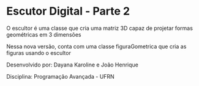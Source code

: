 # Escutor Digital - Parte 2

O escultor é uma classe que cria uma matriz 3D capaz de projetar formas geométricas em 3 dimensões

Nessa nova versão, conta com uma classe figuraGometrica que cria as figuras usando o escultor

Desenvolvido por: Dayana Karoline e João Henrique

Disciplina: Programação Avançada - UFRN
